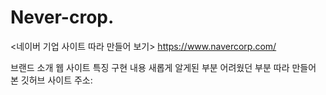 # Never-crop.
<네이버 기업 사이트 따라 만들어 보기> https://www.navercorp.com/

브랜드 소개
웹 사이트 특징
구현 내용
새롭게 알게된 부분
어려웠던 부분
따라 만들어 본 깃허브 사이트 주소: 
